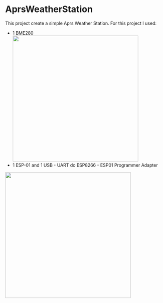 # AprsWeatherStation

This project create a simple Aprs Weather Station. For this project I used:<br>
- 1 BME280 <br>
<img src="http://img.dxcdn.com/productimages/sku_436672_1.jpg" width="400" height="400"/><br>
- 1 ESP-01 and 1 USB - UART do ESP8266 - ESP01 Programmer Adapter<br>
<img src="https://img2.bgxcdn.com/thumb/large/oaupload/banggood/images/35/E5/89466d3a-fe96-42db-ac23-28625ecabb9d.jpg" width="400" height="400"/>
